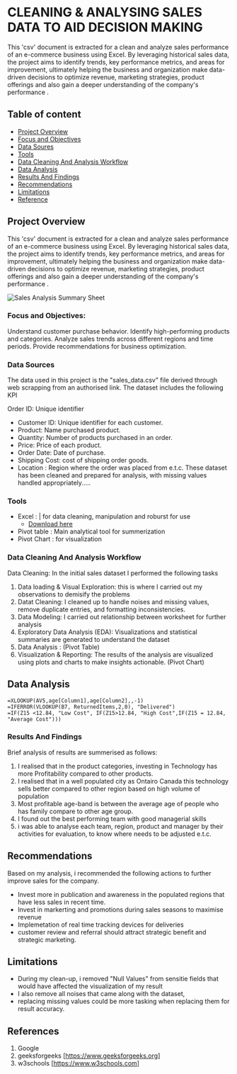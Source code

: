 # CLEANING & ANALYSING SALES DATA TO AID DECISION MAKING 
 
This 'csv' document is extracted for a clean and analyze sales performance of an e-commerce business using Excel. By leveraging historical sales data, the project aims to identify trends, key performance metrics, and areas for improvement, ultimately helping the business and organization make data-driven decisions to optimize revenue, marketing strategies, product offerings and also gain a deeper understanding of the company's performance .
## Table of content 
- [Project Overview](#project-overview)
- [Focus and Objectives](#focus-and-objectives)
- [Data Soures](#data-sources)
- [Tools](#tools)
- [Data Cleaning And Analysis Workflow](#data-cleaning-and-analysis-workflow)
- [Data Analysis](#data-analysis)
- [Results And Findings](#results-and-findings)
- [Recommendations](#recommendations)
- [Limitations](#limitations)
- [Reference](#references)



## Project Overview
 This 'csv' document is extracted for a clean and analyze sales performance of an e-commerce business using Excel. By leveraging historical sales data, the project aims to identify trends, key performance metrics, and areas for improvement, ultimately helping the business and organization make data-driven decisions to optimize revenue, marketing strategies, product offerings and also gain a deeper understanding of the company's performance .

![Sales Analysis Summary Sheet](https://github.com/user-attachments/assets/5492667b-dfe9-48d4-8329-179a57d036e6)

### Focus and Objectives:
Understand customer purchase behavior.
Identify high-performing products and categories.
Analyze sales trends across different regions and time periods.
Provide recommendations for business optimization.
### Data Sources

The data used in this project is the "sales_data.csv" file derived through web scrapping from an authorised link. The dataset includes the following KPI

Order ID: Unique identifier 
- Customer ID: Unique identifier for each customer.
- Product: Name purchased product.
- Quantity: Number of products purchased in an order.
- Price: Price of each product.
- Order Date: Date of purchase.
- Shipping Cost: cost of shipping order goods.
- Location : Region where the order was placed from  e.t.c.
These dataset has been cleaned and prepared for analysis, with missing values handled appropriately.....


### Tools 

- Excel : | for data cleaning, manipulation and roburst for use
    - [Download here](https://microsoft.com)
- Pivot table : Main analytical tool for summerization
- Pivot Chart : for visualization

### Data Cleaning And Analysis Workflow
Data Cleaning: In the initial sales dataset I performed the following tasks
1. Data loading & Visual Exploration:  this is where I carried out my observations to demisify the problems
2. Datat Cleaning: I cleaned up to handle noises and missing values, remove duplicate entries, and formatting inconsistencies.
3. Data Modeling: I carried out relationship between worksheet for further analysis 
4. Exploratory Data Analysis (EDA): Visualizations and statistical summaries are generated to understand the dataset
5. Data Analysis : (Pivot Table)
6.  Visualization & Reporting: The results of the analysis are visualized using plots and charts to make insights actionable. (Pivot Chart) 

## Data Analysis

``` XLOOKUP, error trapping and IF conditional Statement
=XLOOKUP(AV5,age[Column1],age[Column2],,-1)
=IFERROR(VLOOKUP(B7, ReturnedItems,2,0), "Delivered")
=IF(Z15 <12.84, "Low Cost", IF(Z15>12.84, "High Cost",IF(Z15 = 12.84, "Average Cost")))
```

### Results And Findings

Brief analysis of results are summerised as follows:

1. I realised that in the product categories, investing in Technology has more Profitability compared to other products.
2.   I realised that in a well populated city as Ontairo Canada this technology sells better compared to other region based on high volume of population
3.   Most profitable age-band is between the average age of people who has family compare to other age group.
4.   I found out the best performing team with good managerial skills
5.   i was able to analyse each team, region, product and manager by their activities for evaluation, to know where needs to be adjusted e.t.c.

## Recommendations

Based on my analysis, i recommended the following actions to further improve sales for the company.

- Invest more in publication and awareness in the populated regions that have less sales in recent time.
- Invest in markerting and promotions during sales seasons to maximise revenue
- Implemetation of real time tracking devices for deliveries
- customer review and referral should attract strategic benefit and strategic marketing.
   
## Limitations

- During my clean-up, i removed "Null Values" from sensitie fields that would have affected the visualization of my result
- I also remove all noises that came along with the dataset,
- replacing missing values could be more tasking when replacing them for result accuracy.

## References
1. Google
2. geeksforgeeks [https://www.geeksforgeeks.org]
3. w3schools [https://www.w3schools.com]











 
